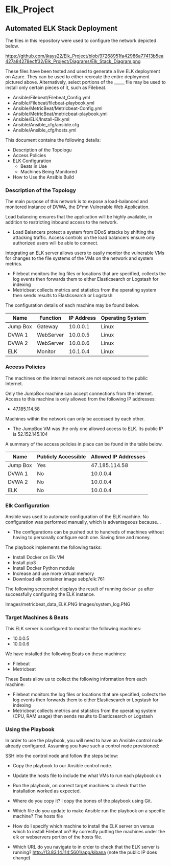 # Elk_Project
## Automated ELK Stack Deployment

The files in this repository were used to configure the network depicted below.

https://github.com/jkays22/Elk_Project/blob/97268951fa42986a77413b5ea427a84278ecff32/Elk_Project/Diagrams/Elk_Stack_Diagram.png


These files have been tested and used to generate a live ELK deployment on Azure. They can be used to either recreate the entire deployment pictured above. Alternatively, select portions of the _____ file may be used to install only certain pieces of it, such as Filebeat.

  - Ansible/Filebeat/Filebeat_Config.yml
  - Ansible/Filebeat/filebeat-playbook.yml
  - Ansible/MetricBeat/Metricbeat-Config.yml
  - Ansible/MetricBeat/metricbeat-playbook.yml
  - Ansible/ELK/Install-Elk.yml
  - Ansible/Ansible_cfg/ansible.cfg
  - Ansible/Ansible_cfg/hosts.yml

This document contains the following details:
- Description of the Topologu
- Access Policies
- ELK Configuration
  - Beats in Use
  - Machines Being Monitored
- How to Use the Ansible Build


### Description of the Topology

The main purpose of this network is to expose a load-balanced and monitored instance of DVWA, the D*mn Vulnerable Web Application.

Load balancing ensures that the application will be highly available, in addition to restricting inbound access to the network.
- Load Balancers protect a system from DDoS attacks by shifting the attacking traffic. Access controls on the load balancers ensure only authorized users will be able to connect. 

Integrating an ELK server allows users to easily monitor the vulnerable VMs for changes to the file systems of the VMs on the network and system metrics.
- Filebeat monitors the log files or locations that are specified, collects the log events then forwards them to either Elasticsearch or Logstash for indexing
- Metricbeat collects metrics and statistics from the operating system then sends results to Elasticsearch or Logstash

The configuration details of each machine may be found below.

| Name     | Function | IP Address | Operating System |
|----------|----------|------------|------------------|
| Jump Box | Gateway  | 10.0.0.1   |  Linux           |
| DVWA 1   | WebServer| 10.0.0.5   |  Linux           |
| DVWA 2   | WebServer| 10.0.0.6   |  Linux           |
| ELK      | Monitor  | 10.1.0.4   |  Linux           |

### Access Policies

The machines on the internal network are not exposed to the public Internet. 

Only the JumpBox machine can accept connections from the Internet. Access to this machine is only allowed from the following IP addresses:
- 47.185.114.58

Machines within the network can only be accessed by each other.
- The JumpBox VM was the only one allowed access to ELK. Its public IP is 52.152.145.104

A summary of the access policies in place can be found in the table below.

| Name     | Publicly Accessible | Allowed IP Addresses |
|----------|---------------------|----------------------|
| Jump Box | Yes                 | 47.185.114.58        |
| DVWA 1   | No                  | 10.0.0.4             |
| DVWA 2   | No                  | 10.0.0.4             |
| ELK      | No                  | 10.0.0.4             |

### Elk Configuration

Ansible was used to automate configuration of the ELK machine. No configuration was performed manually, which is advantageous because...
- The configurations can be pushed out to hundreds of machines without having to personally configure each one. Saving time and money. 

The playbook implements the following tasks:
- Install Docker on Elk VM
- Install pip3
- Install Docker Python module
- Increase and use more virtual memory
- Download elk container image sebp/elk:761

The following screenshot displays the result of running `docker ps` after successfully configuring the ELK instance.

Images/metricbeat_data_ELK.PNG
Images/system_log.PNG

### Target Machines & Beats
This ELK server is configured to monitor the following machines:
- 10.0.0.5
- 10.0.0.6

We have installed the following Beats on these machines:
- Filebeat
- Metricbeat

These Beats allow us to collect the following information from each machine:
- Filebeat monitors the log files or locations that are specified, collects the log events then forwards them to either Elasticsearch or Logstash for indexing
- Metricbeat collects metrics and statistics from the operating system (CPU, RAM usage) then sends results to Elasticsearch or Logstash
 
### Using the Playbook
In order to use the playbook, you will need to have an Ansible control node already configured. Assuming you have such a control node provisioned: 

SSH into the control node and follow the steps below:
- Copy the playbook to our Ansible control node.
- Update the hosts file to include the what VMs to run each playbook on
- Run the playbook, on correct target machines to check that the installation worked as expected.

- Where do you copy it? I copy the bones of the playbook using Git.
- Which file do you update to make Ansible run the playbook on a specific machine? The hosts file
- How do I specify which machine to install the ELK server on versus which to install Filebeat on? By correctly putting the machines under the elk or webservers portion of the hosts file. 
- Which URL do you navigate to in order to check that the ELK server is running? http://13.83.14.114:5601/app/kibana (note the public IP does change)

